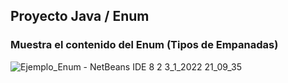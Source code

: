 
## Proyecto Java / Enum
### Muestra el contenido del Enum (Tipos de Empanadas)
![Ejemplo_Enum - NetBeans IDE 8 2 3_1_2022 21_09_35](https://user-images.githubusercontent.com/88462536/147996324-6cf517b1-d962-4ac9-9bdc-557c4d7781e2.png)
